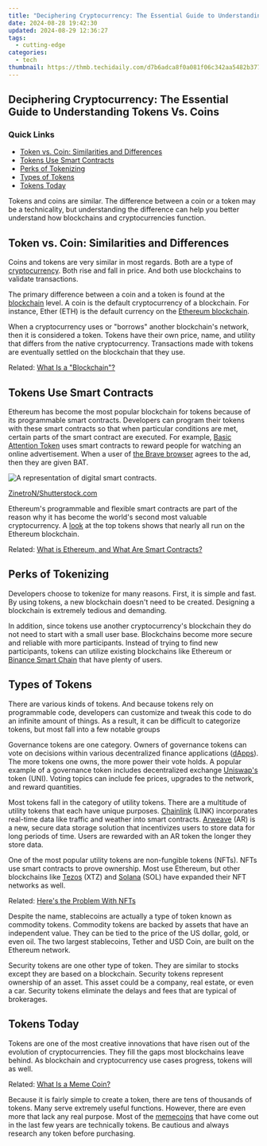```yaml
---
title: "Deciphering Cryptocurrency: The Essential Guide to Understanding Tokens Vs. Coins"
date: 2024-08-28 19:42:30
updated: 2024-08-29 12:36:27
tags:
  - cutting-edge
categories:
  - tech
thumbnail: https://thmb.techidaily.com/d7b6adca8f0a081f06c342aa5482b37710319db21786b9e9e3bb949855b9daba.jpg
---
```


## Deciphering Cryptocurrency: The Essential Guide to Understanding Tokens Vs. Coins

### Quick Links

* [Token vs. Coin: Similarities and Differences](https://win-answers.techidaily.com/expert-tips-to-address-frame-rate-drops-while-playing-f1-2n21-on-a-desktop-system/)
* [Tokens Use Smart Contracts](https://techidaily.com/how-to-transfer-whatsapp-from-apple-iphone-7-to-android-drfone-by-drfone-transfer-whatsapp-from-ios-transfer-whatsapp-from-ios/)
* [Perks of Tokenizing](https://instagram-video-recordings.techidaily.com/new-transforming-raw-footage-into-stellar-instagram-content-for-2024/)
* [Types of Tokens](https://location-social.techidaily.com/how-to-send-and-fake-live-location-on-facebook-messenger-of-your-oppo-find-n3-flip-drfone-by-drfone-virtual-android/)
* [Tokens Today](https://howto.techidaily.com/gmail-not-working-on-honor-90-7-common-problems-and-fixes-drfone-by-drfone-fix-android-problems-fix-android-problems/)

 Tokens and coins are similar. The difference between a coin or a token may be a technicality, but understanding the difference can help you better understand how blockchains and cryptocurrencies function.

##  Token vs. Coin: Similarities and Differences

 Coins and tokens are very similar in most regards. Both are a type of [cryptocurrency](https://sim-unlock.techidaily.com/in-2024-top-11-free-apps-to-check-imei-on-itel-p40plus-phones-by-drfone-android/). Both rise and fall in price. And both use blockchains to validate transactions.

 The primary difference between a coin and a token is found at the [blockchain](https://facebook-videos.techidaily.com/updated-2024-approved-top-playlist-hits-social-medias-1-10-video-winners/) level. A coin is the default cryptocurrency of a blockchain. For instance, Ether (ETH) is the default currency on the [Ethereum blockchain](https://extra-information.techidaily.com/in-2024-automated-opener-your-srt-files-windows-and-mac/).

 When a cryptocurrency uses or "borrows" another blockchain's network, then it is considered a token. Tokens have their own price, name, and utility that differs from the native cryptocurrency. Transactions made with tokens are eventually settled on the blockchain that they use.

Related: [What Is a "Blockchain"?](https://facebook-videos.techidaily.com/updated-2024-approved-top-playlist-hits-social-medias-1-10-video-winners/) 

##  Tokens Use Smart Contracts

 Ethereum has become the most popular blockchain for tokens because of its programmable smart contracts. Developers can program their tokens with these smart contracts so that when particular conditions are met, certain parts of the smart contract are executed. For example, [Basic Attention Token](https://basicattentiontoken.org/) uses smart contracts to reward people for watching an online advertisement. When a user of [the Brave browser](https://instagram-videos.techidaily.com/updated-2024-approved-enhancing-visual-storytelling-on-instagram-with-loops/) agrees to the ad, then they are given BAT.

![A representation of digital smart contracts.](https://static1.howtogeekimages.com/wordpress/wp-content/uploads/2022/04/digital-contracts.png) 

[ZinetroN/Shutterstock.com](https://www.shutterstock.com/image-vector/smart-contract-digital-signature-concept-electronic-1919888168)

 Ethereum's programmable and flexible smart contracts are part of the reason why it has become the world's second most valuable cryptocurrency. A [look](https://coinmarketcap.com/tokens/views/all/) at the top tokens shows that nearly all run on the Ethereum blockchain.

Related: [What is Ethereum, and What Are Smart Contracts?](https://extra-information.techidaily.com/in-2024-automated-opener-your-srt-files-windows-and-mac/) 

##  Perks of Tokenizing

 Developers choose to tokenize for many reasons. First, it is simple and fast. By using tokens, a new blockchain doesn't need to be created. Designing a blockchain is extremely tedious and demanding.

 In addition, since tokens use another cryptocurrency's blockchain they do not need to start with a small user base. Blockchains become more secure and reliable with more participants. Instead of trying to find new participants, tokens can utilize existing blockchains like Ethereum or [Binance Smart Chain](https://www.bnbchain.world/en/smartChain) that have plenty of users.

##  Types of Tokens

 There are various kinds of tokens. And because tokens rely on programmable code, developers can customize and tweak this code to do an infinite amount of things. As a result, it can be difficult to categorize tokens, but most fall into a few notable groups

 Governance tokens are one category. Owners of governance tokens can vote on decisions within various decentralized finance applications ([dApps](https://some-knowledge.techidaily.com/in-2024-exploring-mozillas-split-screen-technique-in-firefox/)). The more tokens one owns, the more power their vote holds. A popular example of a governance token includes decentralized exchange [Uniswap's](https://uniswap.org/) token (UNI). Voting topics can include fee prices, upgrades to the network, and reward quantities.

 Most tokens fall in the category of utility tokens. There are a multitude of utility tokens that each have unique purposes. [Chainlink](https://chain.link/) (LINK) incorporates real-time data like traffic and weather into smart contracts. [Arweave](https://www.arweave.org/) (AR) is a new, secure data storage solution that incentivizes users to store data for long periods of time. Users are rewarded with an AR token the longer they store data.

 One of the most popular utility tokens are non-fungible tokens (NFTs). NFTs use smart contracts to prove ownership. Most use Ethereum, but other blockchains like [Tezos](https://tezos.com/) (XTZ) and [Solana](https://solana.com/) (SOL) have expanded their NFT networks as well.

Related: [Here's the Problem With NFTs](https://extra-lessons.techidaily.com/techniques-for-writing-eye-catching-podcast-summaries/) 

 Despite the name, stablecoins are actually a type of token known as commodity tokens. Commodity tokens are backed by assets that have an independent value. They can be tied to the price of the US dollar, gold, or even oil. The two largest stablecoins, Tether and USD Coin, are built on the Ethereum network.

 Security tokens are one other type of token. They are similar to stocks except they are based on a blockchain. Security tokens represent ownership of an asset. This asset could be a company, real estate, or even a car. Security tokens eliminate the delays and fees that are typical of brokerages.

##  Tokens Today

 Tokens are one of the most creative innovations that have risen out of the evolution of cryptocurrencies. They fill the gaps most blockchains leave behind. As blockchain and cryptocurrency use cases progress, tokens will as well.

Related: [What Is a Meme Coin?](https://snapchat-videos.techidaily.com/effortless-animated-addition-how-to-send-and-share-gifs-on-snapchat-for-2024/) 

 Because it is fairly simple to create a token, there are tens of thousands of tokens. Many serve extremely useful functions. However, there are even more that lack any real purpose. Most of the [memecoins](https://snapchat-videos.techidaily.com/effortless-animated-addition-how-to-send-and-share-gifs-on-snapchat-for-2024/) that have come out in the last few years are technically tokens. Be cautious and always research any token before purchasing.

<ins class="adsbygoogle"
     style="display:block"
     data-ad-format="autorelaxed"
     data-ad-client="ca-pub-7571918770474297"
     data-ad-slot="1223367746"></ins>



<ins class="adsbygoogle"
     style="display:block"
     data-ad-client="ca-pub-7571918770474297"
     data-ad-slot="8358498916"
     data-ad-format="auto"
     data-full-width-responsive="true"></ins>
